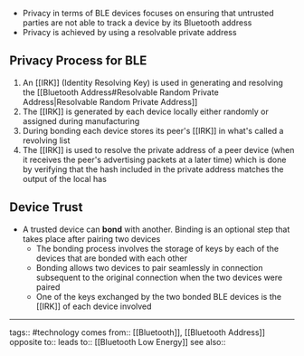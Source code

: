 - Privacy in terms of BLE devices focuses on ensuring that untrusted parties are not able to track a device by its Bluetooth address
- Privacy is achieved by using a resolvable private address

## Privacy Process for BLE
1. An [[IRK]] (Identity Resolving Key) is used in generating and resolving the [[Bluetooth Address#Resolvable Random Private Address|Resolvable Random Private Address]]
2. The [[IRK]] is generated by each device locally either randomly or assigned during manufacturing
3. During bonding each device stores its peer's [[IRK]] in what's called a revolving list
4. The [[IRK]] is used to resolve the private address of a peer device (when it receives the peer's advertising packets at a later time) which is done by verifying that the hash included in the private address matches the output of the local has

## Device Trust
- A trusted device can **bond** with another. Binding is an optional step that takes place after pairing two devices
	- The bonding process involves the storage of keys by each of the devices that are bonded with each other
	- Bonding allows two devices to pair seamlessly in connection subsequent to the original connection when the two devices were paired
	- One of the keys exchanged by the two bonded BLE devices is the [[IRK]] of each device involved

***
tags:: #technology
comes from:: [[Bluetooth]], [[Bluetooth Address]]
opposite to::
leads to:: [[Bluetooth Low Energy]]
see also::

